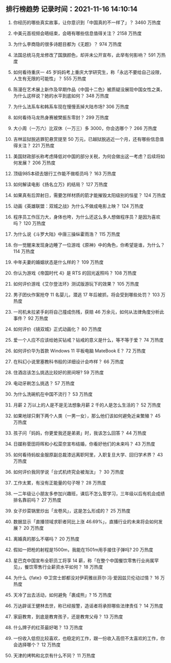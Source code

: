 
## 排行榜趋势 记录时间：2021-11-16 14:10:14
  
  1. 你经历的哪些真实故事，让你意识到「中国真的不一样了」？ 3460 万热度
    
  2. 中美元首视频会晤结束，会晤有哪些信息值得关注？ 2158 万热度
    
  3. 为什么李商隐的很多诗题目都为《无题》？ 974 万热度
    
  4. 法国总统马克龙修改了国旗颜色，却并未公开宣布，此举有何影响？ 591 万热度
    
  5. 如何看待重庆一 45 岁妈妈考上重庆大学研究生，称「永远不要给自己设限，人生有无限的可能性」？ 555 万热度
    
  6. 陈漫在艺术展上新作及早期作品《中国十二色》被质疑没展现中国女性之美，为什么这样说？她的水平到底如何？ 348 万热度
    
  7. 为什么法系车和韩系车现在慢慢丢掉大陆市场? 306 万热度
    
  8. 如何看待马龙热身赛被樊振东零封？ 299 万热度
    
  9. 大小周（一万六）比双休（一万三）多 3000，你会选哪个？ 266 万热度
    
  10. 吉林监狱脱逃罪犯悬赏提至 50 万元，已越狱脱逃近一个月，还有哪些信息值得关注？ 221 万热度
    
  11. 美国财政部长称考虑降低对中国的部分关税，为何会做出这一考虑？后续将如何发展？ 206 万热度
    
  12. 顶级985本硕去银行工作能不做柜员吗？ 163 万热度
    
  13. 如何解读电影《扬名立万》的结局？ 127 万热度
    
  14. 如果真有后羿射日，需要怎样材质的箭才能摧毁太阳级别的恒星？ 124 万热度
    
  15. 动画《英雄联盟：双城之战》为什么不做成电影上映？ 124 万热度
    
  16. 程序员工作压力大，身体也垮，为什么还这么多人想做程序员？是因为喜欢吗？ 120 万热度
    
  17. 为什么说《斗罗大陆》中唐三操纵霍雨浩？ 115 万热度
    
  18. 你一觉醒来发现身边睡了一位游戏《原神》中的角色，你希望是谁，为什么？ 114 万热度
    
  19. 中年夫妻的婚姻状态是什么样的？ 109 万热度
    
  20. 你认为游戏《帝国时代 4》是 RTS 的回光返照吗？ 108 万热度
    
  21. 如何评价游戏《艾尔登法环》测试版游玩下的效果？ 105 万热度
    
  22. 男子团伙作案抢夺 11 名婴儿，潜逃 17 年后被抓，将会受到哪些处罚？ 103 万热度
    
  23. 一司机未拉紧手刹将自己撞成伤残，获赔 46 万余元，如何从法律角度分析此事件？ 92 万热度
    
  24. 如何评价《镜双城》正式动画化？ 80 万热度
    
  25. 爱一个人应不应该给她买钻戒？钻戒的意义是什么，等不等于爱？ 74 万热度
    
  26. 如何评价华为首款 Windows 11 平板电脑 MateBook E？ 72 万热度
    
  27. 在科幻小说里塞教科书般的详细设计会咋样？ 66 万热度
    
  28. 住酒店该怎么挑选比较好的房间呀? 59 万热度
    
  29. 电动牙刷怎么挑选？ 57 万热度
    
  30. 为什么洗碗机在中国不流行？ 53 万热度
    
  31. 月薪 2 万以上的人是不是无法想象月薪 2 千的人是怎么生活的？ 52 万热度
    
  32. 如果地球只剩下两个人类（一男一女），那么他们该如何避免近亲繁殖？ 45 万热度
    
  33. 孩子问「妈妈，你更爱我还是弟弟」时，我该怎么回答？ 44 万热度
    
  34. 日媒称菅田将晖和小松菜奈宣布结婚，你看好他们的未来吗？ 43 万热度
    
  35. 如何看待蚂蚁金服原副总裁漆远离职阿里，入职复旦大学、回归学术界？ 43 万热度
    
  36. 如何评价我同学说「台式机终究会被淘汰」？ 30 万热度
    
  37. 工作太累，有没有正能量的句子呀？ 28 万热度
    
  38. 一二年级让小朋友多参加兴趣班，课后不怎么管学习，三年级以后有机会成绩排名靠前吗？ 27 万热度
    
  39. 女子炒菜锅里炒出「龙卷风」，这是怎么形成的？ 25 万热度
    
  40. 数据显示「直播领域求职者同比上涨 46.69%」，直播行业的未来将会如何发展？ 20 万热度
    
  41. 离婚真的那么不堪吗？ 20 万热度
    
  42. 假如一把枪的射程是1500m，我能在1501m用手接住子弹吗? 20 万热度
    
  43. 星巴克中国宣布全职员工将享 14 薪，称「在整个中国餐饮零售行业尚属罕见」，餐饮零售行业薪资水平如何？ 18 万热度
    
  44. 为什么《fate》中卫宫士郎都没对伊莉雅丝菲尔·冯·爱因兹贝伦动过情？ 16 万热度
    
  45. 天冷了出去活动，如何避免「裹成熊」? 15 万热度
    
  46. 万达辟谣王健林去世，称已经报警，造谣者将承担哪些法律责任？ 14 万热度
    
  47. 家庭教育，到底是教育孩子，还是教育父母？ 13 万热度
    
  48. 什么牌子的红茶最好喝？ 13 万热度
    
  49. 一份收入低但比较喜欢，也稳定的工作，跟一份收入高但不太喜欢的工作，你会选择哪个？ 12 万热度
    
  50. 天津的烤鸭和北京有什么不同？ 11 万热度
    